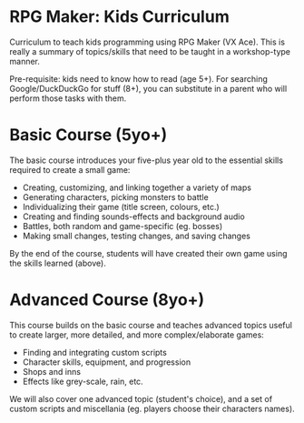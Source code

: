 # RPG Maker: Kids Curriculum

Curriculum to teach kids programming using RPG Maker (VX Ace). This is really a summary of topics/skills that need to be taught in a workshop-type manner.

Pre-requisite: kids need to know how to read (age 5+). For searching Google/DuckDuckGo for stuff (8+), you can substitute in a parent who will perform those tasks with them.

# Basic Course (5yo+)

The basic course introduces your five-plus year old to the essential skills required to create a small game:

- Creating, customizing, and linking together a variety of maps
- Generating characters, picking monsters to battle
- Individualizing their game (title screen, colours, etc.)
- Creating and finding sounds-effects and background audio
- Battles, both random and game-specific (eg. bosses)
- Making small changes, testing changes, and saving changes

By the end of the course, students will have created their own game using the skills learned (above).

# Advanced Course (8yo+)

This course builds on the basic course and teaches advanced topics useful to create larger, more detailed, and more complex/elaborate games:

- Finding and integrating custom scripts
- Character skills, equipment, and progression
- Shops and inns
- Effects like grey-scale, rain, etc.

We will also cover one advanced topic (student's choice), and a set of custom scripts and miscellania (eg. players choose their characters names).
